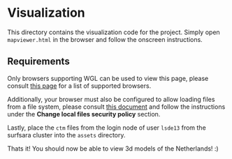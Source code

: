 # Visualization

This directory contains the visualization code for the project. Simply open
`mapviewer.html` in the browser and follow the onscreen instructions.

## Requirements

Only browsers supporting WGL can be used to view this page, please consult [this
page](https://threejs.org/docs/#manual/en/introduction/Browser-support) for a
list of supported browsers.

Additionally, your browser must also be configured to allow loading files from a
file system, please consult [this
document](https://threejs.org/docs/#manual/en/introduction/How-to-run-things-locally)
and follow the instructions under the **Change local files security policy**
section.

Lastly, place the `ctm` files from the login node of user `lsde13` from the
surfsara cluster into the `assets` directory.

Thats it! You should now be able to view 3d models of the Netherlands! :)

